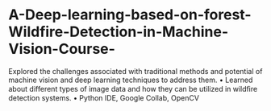 # A-Deep-learning-based-on-forest-Wildfire-Detection-in-Machine-Vision-Course-
Explored the challenges associated with traditional methods and potential of machine vision and deep learning techniques to address them. • Learned about different types of image data and how they can be utilized in wildﬁre detection systems. • Python IDE, Google Collab, OpenCV
